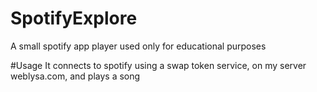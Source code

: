 # SpotifyExplore
A small spotify app player used only for educational purposes

#Usage
It connects to spotify using a swap token service, on my server weblysa.com, and plays a song
